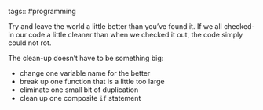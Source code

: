 tags:: #programming

Try and leave the world a little better than you’ve found it. If we all checked-in our code a little cleaner than when we checked it out, the code simply could not rot.

The clean-up doesn’t have to be something big:

- change one variable name for the better
- break up one function that is a little too large
- eliminate one small bit of duplication
- clean up one composite `if` statement
